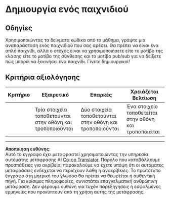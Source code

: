 <!--
CO_OP_TRANSLATOR_METADATA:
{
  "original_hash": "009bdedee9cc82988264be8cb31f9bf4",
  "translation_date": "2025-08-26T22:07:04+00:00",
  "source_file": "6-space-game/1-introduction/assignment.md",
  "language_code": "el"
}
-->
# Δημιουργία ενός παιχνιδιού

## Οδηγίες

Χρησιμοποιώντας τα δείγματα κώδικα από το μάθημα, γράψτε μια αναπαράσταση ενός παιχνιδιού που σας αρέσει. Θα πρέπει να είναι ένα απλό παιχνίδι, αλλά ο στόχος είναι να χρησιμοποιήσετε είτε το μοτίβο της κλάσης είτε το μοτίβο της σύνθεσης και το μοτίβο pub/sub για να δείξετε πώς μπορεί να ξεκινήσει ένα παιχνίδι. Γίνετε δημιουργικοί!

## Κριτήρια αξιολόγησης

| Κριτήριο | Εξαιρετικό                                              | Επαρκές                                               | Χρειάζεται Βελτίωση                                |
| -------- | ------------------------------------------------------- | ----------------------------------------------------- | --------------------------------------------------- |
|          | Τρία στοιχεία τοποθετούνται στην οθόνη και τροποποιούνται | Δύο στοιχεία τοποθετούνται στην οθόνη και τροποποιούνται | Ένα στοιχείο τοποθετείται στην οθόνη και τροποποιείται |

---

**Αποποίηση ευθύνης**:  
Αυτό το έγγραφο έχει μεταφραστεί χρησιμοποιώντας την υπηρεσία αυτόματης μετάφρασης AI [Co-op Translator](https://github.com/Azure/co-op-translator). Παρόλο που καταβάλλουμε προσπάθειες για ακρίβεια, παρακαλούμε να έχετε υπόψη ότι οι αυτόματες μεταφράσεις ενδέχεται να περιέχουν λάθη ή ανακρίβειες. Το πρωτότυπο έγγραφο στη μητρική του γλώσσα θα πρέπει να θεωρείται η αυθεντική πηγή. Για κρίσιμες πληροφορίες, συνιστάται επαγγελματική ανθρώπινη μετάφραση. Δεν φέρουμε ευθύνη για τυχόν παρεξηγήσεις ή εσφαλμένες ερμηνείες που προκύπτουν από τη χρήση αυτής της μετάφρασης.